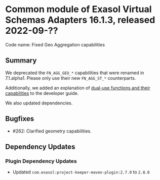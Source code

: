 # Common module of Exasol Virtual Schemas Adapters 16.1.3, released 2022-09-??

Code name: Fixed Geo Aggregation capabilities

## Summary

We deprecated the `FN_AGG_GEO_*` capabilities that were renamed in 7.1.alpha1. Please only use their new `FN_AGG_ST_*`
counterparts.

Additionally, we added an explanation of [dual-use functions and their capabilities](https://github.com/exasol/virtual-schema-common-java/blob/main/doc/development/api/capabilities_list.md#capabilities-for-dual-use-functions) to the developer guide.

We also updated dependencies.

## Bugfixes

* #262: Clarified geometry capabilities.

## Dependency Updates

### Plugin Dependency Updates

* Updated `com.exasol:project-keeper-maven-plugin:2.7.0` to `2.8.0`
